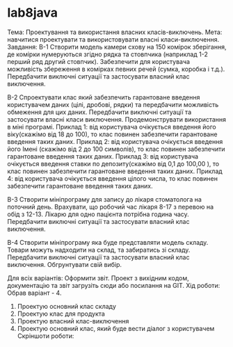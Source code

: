 # lab8java
Тема: Проектування та використання власних класів-виключень.
Мета: навчитися проектувати та використовувати власні класи-виключення.
Завдання:
В-1
Створити модель камери схову на 150 комірок зберігання, де комірки нумеруються згідно рядка та стовпчика (наприклад 1-2 перший ряд другий стовпчик).
Забезпечити для користувача можливість збереження в комірках певних речей (сумка, коробка і т.д.).
Передбачити виключні ситуації та застосувати власний клас виключення.

В-2
Спроектувати клас який забезпечить гарантоване введення користувачем даних (цілі, дробові, рядки) та передбачити можливість обмеження для цих даних.
Передбачити виключні ситуації та застосувати власні класи виключення.
Продемонструвати використання в міні програмі.
Приклад 1: від користувача очікується введення його віку(скажімо від 18 до 100), то клас повинен забезпечити гарантоване введення таких даних.
Приклад 2: від користувача очікується введення його Імені (скажімо від 2 до 100 символів), то клас повинен забезпечити гарантоване введення таких даних.
Приклад 3: від користувача очікується введення ставки по депозиту(скажімо від 0,1 до 100,00 ), то клас повинен забезпечити гарантоване введення таких даних.
Приклад 4: від користувача очікується введення цілого числа, то клас повинен забезпечити гарантоване введення таких даних.

В-3
Створити мініпрограму для запису до лікаря стоматолога на поточний день. Врахувати, що робочий час лікаря 8-17 з перевою на обід з 12-13.
Лікарю для одно пацієнта потрібна година часу. Передбачити виключні ситуації та застосувати власний клас виключення.

В-4
Створити мініпрограму яка буде представляти модель складу. Товари можуть надходити на склад, та забиратись зі складу.
Передбачити виключні ситуації та застосувати власний клас виключення. Обгрунтувати свій вибір.

Для всіх варіантів:
Оформити звіт.
Проект з вихідним кодом, документацію та звіт загрузіть сюди або посилання на GIT.
Хід роботи:
Обрав варіант - 4.
1. Проектую основний клас складу
2. Проектую клас для продукта
3. Проектую власний клас-виключення
4. Проектую основний клас, який буде вести діалог з користувачем
Скріншоти роботи:
